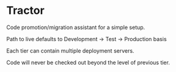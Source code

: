 Tractor
=======

Code promotion/migration assistant for a simple setup.

Path to live defaults to Development -> Test -> Production basis

Each tier can contain multiple deployment servers.

Code will never be checked out beyond the level of previous tier.
